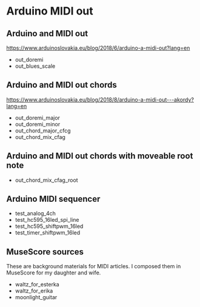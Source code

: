 # Arduino MIDI out

## Arduino and MIDI out
https://www.arduinoslovakia.eu/blog/2018/6/arduino-a-midi-out?lang=en

- out_doremi
- out_blues_scale

## Arduino and MIDI out chords
https://www.arduinoslovakia.eu/blog/2018/8/arduino-a-midi-out---akordy?lang=en

- out_doremi_major
- out_doremi_minor
- out_chord_major_cfcg
- out_chord_mix_cfag

## Arduino and MIDI out chords with moveable root note

- out_chord_mix_cfag_root

## Arduino MIDI sequencer

- test_analog_4ch
- test_hc595_16led_spi_line
- test_hc595_shiftpwm_16led
- test_timer_shiftpwm_16led

## MuseScore sources
These are background materials for MIDI articles. I composed them in MuseScore for my daughter and wife.

- waltz_for_esterka
- waltz_for_erika
- moonlight_guitar